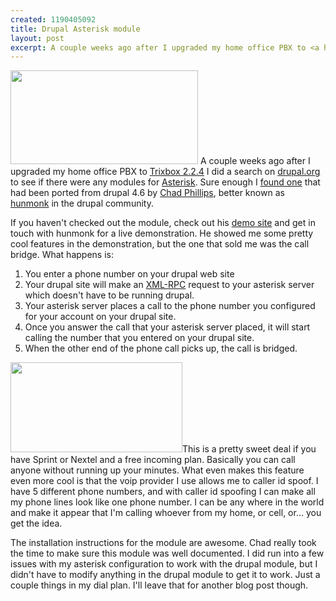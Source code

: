```yaml
--- 
created: 1190405092
title: Drupal Asterisk module
layout: post
excerpt: A couple weeks ago after I upgraded my home office PBX to <a href="http://www.trixbox.org/">Trixbox 2.2.4</a> I did a search on <a href="http://drupal.org">drupal.org</a> to see if there were any modules for <a href="http://asterisk.org/">Asterisk</a>.  Sure enough I <a href="http://drupal.org/project/asterisk">found one</a> that had been ported from drupal 4.6 by <a href="http://drupal.org/user/22079">Chad Phillips</a>, better known as <a href="http://drupal.org/user/22079">hunmonk</a> in the drupal community.
---
```

<p>
<img class="float-left" src="/files/Asterisk_logo_7.png" width="300" height="150" />
A couple weeks ago after I upgraded my home office PBX to <a href="http://www.trixbox.org/">Trixbox 2.2.4</a> I did a search on <a href="http://drupal.org">drupal.org</a> to see if there were any modules for <a href="http://asterisk.org/">Asterisk</a>.  Sure enough I <a href="http://drupal.org/project/asterisk">found one</a> that had been ported from drupal 4.6 by <a href="http://drupal.org/user/22079">Chad Phillips</a>, better known as <a href="http://drupal.org/user/22079">hunmonk</a> in the drupal community.
</p>
<p>
If you haven't checked out the module, check out his <a href="http://asterisk.drupal.xcarnated.com/">demo site</a> and get in touch with hunmonk for a live demonstration.  He showed me some pretty cool features in the demonstration, but the one that sold me was the call bridge.  What happens is:
</p>
<ol>
	<li>You enter a phone number on your drupal web site</li>
	<li>Your drupal site will make an <a href="http://en.wikipedia.org/wiki/XML-RPC">XML-RPC</a> request to your asterisk server which doesn't have to be running drupal.</li>
	<li>Your asterisk server places a call to the phone number you configured for your account on your drupal site.</li>
	<li>Once you answer the call that your asterisk server placed, it will start calling the number that you entered on your drupal site.</li>
	<li>When the other end of the phone call picks up, the call is bridged.</li>
</ol>
<p>
<img class="float-right" src="/files/sprint_logo.jpg" width="275" height="144" />This is a pretty sweet deal if you have Sprint or Nextel and a free incoming plan.  Basically you can call anyone without running up your minutes.  What even makes this feature even more cool is that the voip provider I use allows me to caller id spoof.  I have 5 different phone numbers, and with caller id spoofing I can make all my phone lines look like one phone number.  I can be any where in the world and make it appear that I'm calling whoever from my home, or cell, or... you get the idea.
</p>
<p>
The installation instructions for the module are awesome.  Chad really took the time to make sure this module was well documented.  I did run into a few issues with my asterisk configuration to work with the drupal module, but I didn't have to modify anything in the drupal module to get it to work.  Just a couple things in my dial plan.  I'll leave that for another blog post though. 
</p>
